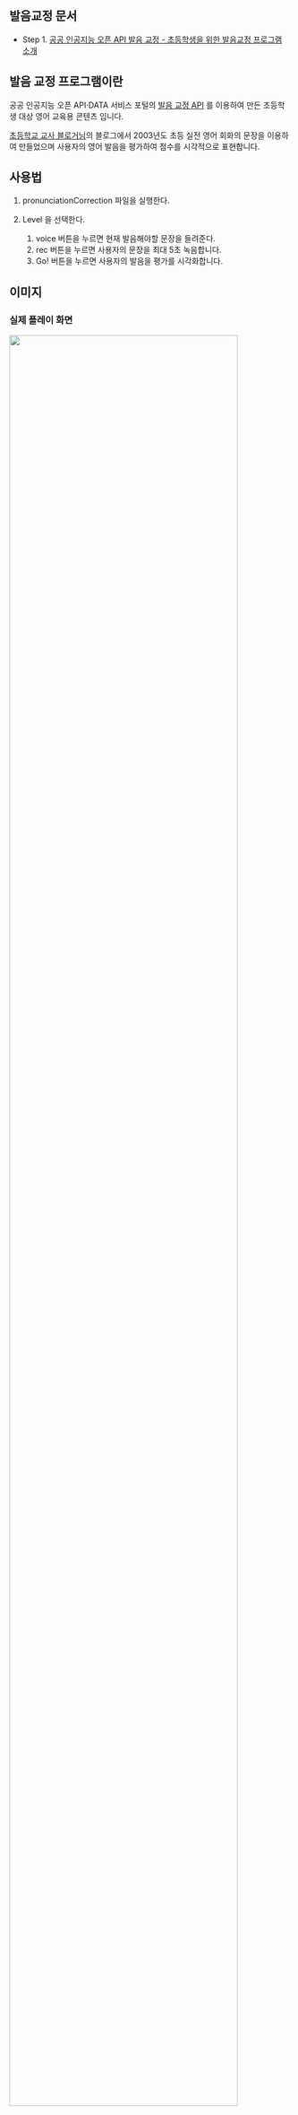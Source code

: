 ## 발음교정 문서

   * Step 1. [공공 인공지능 오픈 API 발음 교정 - 초등학생을 위한 발음교정 프로그램 소개](https://jee00609.github.io/pronunciationcorrection/pronunciationCorrection/)

## 발음 교정 프로그램이란

공공 인공지능 오픈 API·DATA 서비스 포털의 [발음 교정 API](http://aiopen.etri.re.kr/index.php) 를 이용하여 만든 초등학생 대상 영어 교육용 콘텐츠 입니다.

[초등학교 교사 블로거님](https://hsamnonsul.tistory.com/)의 블로그에서 2003년도 초등 실전 영어 회화의 문장을 이용하여 만들었으며 사용자의 영어 발음을 평가하여 점수를 시각적으로 표현합니다.

## 사용법

  1. pronunciationCorrection 파일을 실행한다.

  2. Level 을 선택한다.
      1. voice 버튼을 누르면 현재 발음해야할 문장을 들려준다.
      2. rec 버튼을 누르면 사용자의 문장을 최대 5초 녹음합니다.
      3. Go! 버튼을 누르면 사용자의 발음을 평가를 시각화합니다.

## 이미지

### 실제 플레이 화면

<img src="https://user-images.githubusercontent.com/31675804/97802765-231afa80-1c89-11eb-8fb5-97e74f21df8f.png" width="90%"></img>

### 실제 플레이 화면 동영상
<img src="https://user-images.githubusercontent.com/31675804/97802770-2615eb00-1c89-11eb-84ee-596ec8bfd82f.gif" width="90%"></img>

## 비고
  * [초등학교 영어 문장초등학교 영어 문장](http://webcache.googleusercontent.com/search?q=cache:Axn_gfuyaeAJ:hsamnonsul.tistory.com/attachment/cfile6.uf%4013560B374FFC53A427D2FC.hwp+&cd=4&hl=ko&ct=clnk&gl=kr)
  
  * [공공 인공지능 오픈 API·DATA 서비스 포털의 발음 교정 API](http://aiopen.etri.re.kr/index.php)

  * [프로젝트 전문](https://github.com/jee00609/Pronunciation_Correction)
  
  ---
  
  ## What is a pronunciation correction program?

This is an English education content for elementary school students created using the [Pronunciation Correction API](http://aiopen.etri.re.kr/index.php) of the public AI open API·DATA service portal.

It was created using sentences from English conversation in elementary school in 2003 on the blog of [School Teacher Blogger](https://hsamnonsul.tistory.com/), and visually expresses the score by evaluating the user's English pronunciation.

## How to use

  1. Execute the pronunciationCorrection file.

  2. Select Level.
      1. Press the voice button and the sentence to be pronounced is played.
      2. Press the rec button to record your sentence for up to 5 seconds.
      3. Press the Go! button to visualize the evaluation of the user's pronunciation

## image

### Actual play screen

<img src="https://user-images.githubusercontent.com/31675804/97802765-231afa80-1c89-11eb-8fb5-97e74f21df8f.png" width="90%"></img>

### Real play screen video

<img src="https://user-images.githubusercontent.com/31675804/97802770-2615eb00-1c89-11eb-84ee-596ec8bfd82f.gif" width="90%"></img>

## remarks
  * [Elementary English sentences Elementary school English sentences](http://webcache.googleusercontent.com/search?q=cache:Axn_gfuyaeAJ:hsamnonsul.tistory.com/attachment/cfile6.uf%4013560B374FFC53A427D2FC.hwp+&cd=4&hl=en&ct= clnk&gl=kr)
  
  * [Pronunciation Correction API](http://aiopen.etri.re.kr/index.php)

  * [Project full text](https://github.com/jee00609/Pronunciation_Correction)
